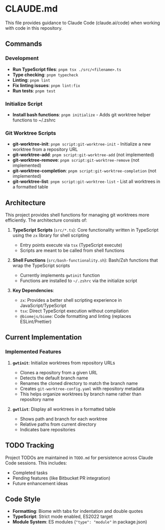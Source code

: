 # CLAUDE.md

This file provides guidance to Claude Code (claude.ai/code) when working with code in this repository.

## Commands

### Development
- **Run TypeScript files**: `pnpm tsx ./src/<filename>.ts`
- **Type checking**: `pnpm typecheck`
- **Linting**: `pnpm lint`
- **Fix linting issues**: `pnpm lint:fix`
- **Run tests**: `pnpm test`

### Initialize Script
- **Install bash functions**: `pnpm initialize` - Adds git worktree helper functions to ~/.zshrc

### Git Worktree Scripts
- **git-worktree-init**: `pnpm script:git-worktree-init` - Initialize a new worktree from a repository URL
- **git-worktree-add**: `pnpm script:git-worktree-add` (not implemented)
- **git-worktree-remove**: `pnpm script:git-worktree-remove` (not implemented)
- **git-worktree-completion**: `pnpm script:git-worktree-completion` (not implemented)
- **git-worktree-list**: `pnpm script:git-worktree-list` - List all worktrees in a formatted table

## Architecture

This project provides shell functions for managing git worktrees more efficiently. The architecture consists of:

1. **TypeScript Scripts** (`src/*.ts`): Core functionality written in TypeScript using the `zx` library for shell scripting
   - Entry points execute via `tsx` (TypeScript execute)
   - Scripts are meant to be called from shell functions

2. **Shell Functions** (`src/bash-functionality.sh`): Bash/Zsh functions that wrap the TypeScript scripts
   - Currently implements `gwtinit` function
   - Functions are installed to `~/.zshrc` via the initialize script

3. **Key Dependencies**:
   - `zx`: Provides a better shell scripting experience in JavaScript/TypeScript
   - `tsx`: Direct TypeScript execution without compilation
   - `@biomejs/biome`: Code formatting and linting (replaces ESLint/Prettier)

## Current Implementation

### Implemented Features

1. **`gwtinit`**: Initialize worktrees from repository URLs
   - Clones a repository from a given URL
   - Detects the default branch name
   - Renames the cloned directory to match the branch name
   - Creates `git-worktree-config.yaml` with repository metadata
   - This helps organize worktrees by branch name rather than repository name

2. **`gwtlist`**: Display all worktrees in a formatted table
   - Shows path and branch for each worktree
   - Relative paths from current directory
   - Indicates bare repositories

## TODO Tracking

Project TODOs are maintained in `TODO.md` for persistence across Claude Code sessions. This includes:
- Completed tasks
- Pending features (like Bitbucket PR integration)
- Future enhancement ideas

## Code Style

- **Formatting**: Biome with tabs for indentation and double quotes
- **TypeScript**: Strict mode enabled, ES2022 target
- **Module System**: ES modules (`"type": "module"` in package.json)